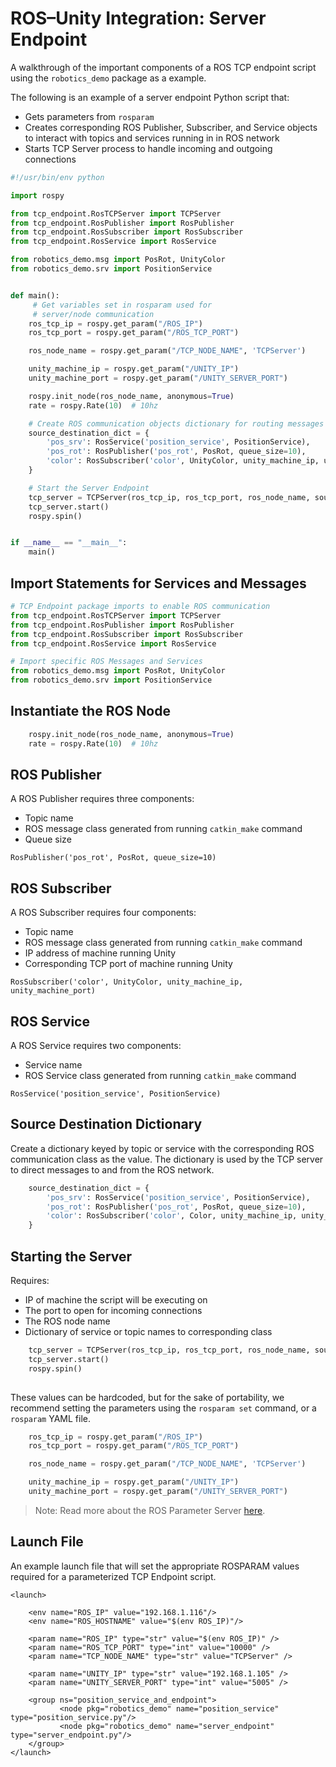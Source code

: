 # ROS–Unity Integration: Server Endpoint

A walkthrough of the important components of a ROS TCP endpoint script using the `robotics_demo` package as a example.

The following is an example of a server endpoint Python script that:

- Gets parameters from `rosparam`
- Creates corresponding ROS Publisher, Subscriber, and Service objects to interact with topics and services running in in ROS network
- Starts TCP Server process to handle incoming and outgoing connections


```python
#!/usr/bin/env python

import rospy

from tcp_endpoint.RosTCPServer import TCPServer
from tcp_endpoint.RosPublisher import RosPublisher
from tcp_endpoint.RosSubscriber import RosSubscriber
from tcp_endpoint.RosService import RosService

from robotics_demo.msg import PosRot, UnityColor
from robotics_demo.srv import PositionService


def main():
	 # Get variables set in rosparam used for 
	 # server/node communication 
    ros_tcp_ip = rospy.get_param("/ROS_IP")
    ros_tcp_port = rospy.get_param("/ROS_TCP_PORT")

    ros_node_name = rospy.get_param("/TCP_NODE_NAME", 'TCPServer')

    unity_machine_ip = rospy.get_param("/UNITY_IP")
    unity_machine_port = rospy.get_param("/UNITY_SERVER_PORT")

    rospy.init_node(ros_node_name, anonymous=True)
    rate = rospy.Rate(10)  # 10hz

    # Create ROS communication objects dictionary for routing messages
    source_destination_dict = {
        'pos_srv': RosService('position_service', PositionService),
        'pos_rot': RosPublisher('pos_rot', PosRot, queue_size=10),
        'color': RosSubscriber('color', UnityColor, unity_machine_ip, unity_machine_port),
    }

    # Start the Server Endpoint
    tcp_server = TCPServer(ros_tcp_ip, ros_tcp_port, ros_node_name, source_destination_dict)
    tcp_server.start()
    rospy.spin()


if __name__ == "__main__":
    main()

```


## Import Statements for Services and Messages
```python
# TCP Endpoint package imports to enable ROS communication
from tcp_endpoint.RosTCPServer import TCPServer
from tcp_endpoint.RosPublisher import RosPublisher
from tcp_endpoint.RosSubscriber import RosSubscriber
from tcp_endpoint.RosService import RosService

# Import specific ROS Messages and Services
from robotics_demo.msg import PosRot, UnityColor
from robotics_demo.srv import PositionService
```


## Instantiate the ROS Node

```python
    rospy.init_node(ros_node_name, anonymous=True)
    rate = rospy.Rate(10)  # 10hz
```

## ROS Publisher
A ROS Publisher requires three components:

- Topic name
- ROS message class generated from running `catkin_make` command
- Queue size

`RosPublisher('pos_rot', PosRot, queue_size=10)`
## ROS Subscriber
A ROS Subscriber requires four components:

- Topic name
- ROS message class generated from running `catkin_make` command
- IP address of machine running Unity
- Corresponding TCP port of machine running Unity

`RosSubscriber('color', UnityColor, unity_machine_ip, unity_machine_port)`

## ROS Service
A ROS Service requires two components:

- Service name
- ROS Service class generated from running `catkin_make` command

`RosService('position_service', PositionService)`

## Source Destination Dictionary

Create a dictionary keyed by topic or service with the corresponding ROS communication class as the value. The dictionary is used by the TCP server to direct messages to and from the ROS network.

```python
    source_destination_dict = {
        'pos_srv': RosService('position_service', PositionService),
        'pos_rot': RosPublisher('pos_rot', PosRot, queue_size=10),
        'color': RosSubscriber('color', Color, unity_machine_ip, unity_machine_port),
    }
```


## Starting the Server

Requires:

- IP of machine the script will be executing on
- The port to open for incoming connections
- The ROS node name
- Dictionary of service or topic names to corresponding class

```python
    tcp_server = TCPServer(ros_tcp_ip, ros_tcp_port, ros_node_name, source_destination_dict)
    tcp_server.start()
    rospy.spin()
    
```


These values can be hardcoded, but for the sake of portability, we recommend setting the parameters using the `rosparam set` command, or a `rosparam` YAML file.

```python
    ros_tcp_ip = rospy.get_param("/ROS_IP")
    ros_tcp_port = rospy.get_param("/ROS_TCP_PORT")

    ros_node_name = rospy.get_param("/TCP_NODE_NAME", 'TCPServer')

    unity_machine_ip = rospy.get_param("/UNITY_IP")
    unity_machine_port = rospy.get_param("/UNITY_SERVER_PORT")
```

> Note: Read more about the ROS Parameter Server [here](http://wiki.ros.org/Parameter%20Server).

## Launch File
An example launch file that will set the appropriate ROSPARAM values required for a parameterized TCP Endpoint script.

```
<launch>

    <env name="ROS_IP" value="192.168.1.116"/>
    <env name="ROS_HOSTNAME" value="$(env ROS_IP)"/>
    
    <param name="ROS_IP" type="str" value="$(env ROS_IP)" />
    <param name="ROS_TCP_PORT" type="int" value="10000" />
    <param name="TCP_NODE_NAME" type="str" value="TCPServer" />

    <param name="UNITY_IP" type="str" value="192.168.1.105" />
    <param name="UNITY_SERVER_PORT" type="int" value="5005" />

	<group ns="position_service_and_endpoint">
	       <node pkg="robotics_demo" name="position_service" type="position_service.py"/>
	       <node pkg="robotics_demo" name="server_endpoint" type="server_endpoint.py"/>
	</group>
</launch>
```